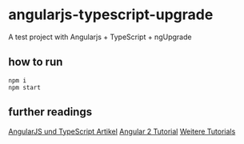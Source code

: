 # angularjs-typescript-upgrade
A test project with Angularjs + TypeScript + ngUpgrade


## how to run

    npm i
    npm start


## further readings

[AngularJS und TypeScript Artikel](https://angularjs.de/artikel/angularjs-und-typescript)
[Angular 2 Tutorial](https://angularjs.de/artikel/angular2-tutorial-deutsch)
[Weitere Tutorials](https://angularjs.de/tutorials)


